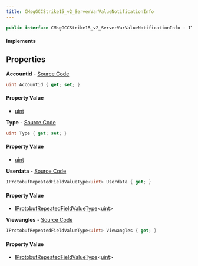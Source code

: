 ```yaml
---
title: CMsgGCCStrike15_v2_ServerVarValueNotificationInfo
---
```


```csharp
public interface CMsgGCCStrike15_v2_ServerVarValueNotificationInfo : ITypedProtobuf<CMsgGCCStrike15_v2_ServerVarValueNotificationInfo>, INativeHandle
```

#### Implements

## Properties

**Accountid** - [Source Code](https://github.com/swiftly-solution/swiftlys2/blob/main/managed/src/SwiftlyS2.Generated/Protobufs/Interfaces/CMsgGCCStrike15_v2_ServerVarValueNotificationInfo.cs#L13)

```csharp
uint Accountid { get; set; }
```

#### Property Value

- [uint](https://learn.microsoft.com/dotnet/api/system.uint32)

**Type** - [Source Code](https://github.com/swiftly-solution/swiftlys2/blob/main/managed/src/SwiftlyS2.Generated/Protobufs/Interfaces/CMsgGCCStrike15_v2_ServerVarValueNotificationInfo.cs#L19)

```csharp
uint Type { get; set; }
```

#### Property Value

- [uint](https://learn.microsoft.com/dotnet/api/system.uint32)

**Userdata** - [Source Code](https://github.com/swiftly-solution/swiftlys2/blob/main/managed/src/SwiftlyS2.Generated/Protobufs/Interfaces/CMsgGCCStrike15_v2_ServerVarValueNotificationInfo.cs#L22)

```csharp
IProtobufRepeatedFieldValueType<uint> Userdata { get; }
```

#### Property Value

- [IProtobufRepeatedFieldValueType](/docs/api/shared/netmessages/iprotobufrepeatedfieldvaluetype-1)<[uint](https://learn.microsoft.com/dotnet/api/system.uint32)>

**Viewangles** - [Source Code](https://github.com/swiftly-solution/swiftlys2/blob/main/managed/src/SwiftlyS2.Generated/Protobufs/Interfaces/CMsgGCCStrike15_v2_ServerVarValueNotificationInfo.cs#L16)

```csharp
IProtobufRepeatedFieldValueType<uint> Viewangles { get; }
```

#### Property Value

- [IProtobufRepeatedFieldValueType](/docs/api/shared/netmessages/iprotobufrepeatedfieldvaluetype-1)<[uint](https://learn.microsoft.com/dotnet/api/system.uint32)>

